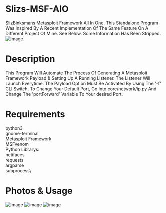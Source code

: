 # Slizs-MSF-AIO
SlizBinksmans Metasploit Framework All In One.
This Standalone Program Was Inspired By A Recent Implementation Of The Same Feature On A Different Project Of Mine. See Below. Some Information Has Been Stripped.
![image](https://user-images.githubusercontent.com/90923369/134557915-f5fe4ccc-2a56-4d87-bcea-2a4706e75664.png)

# Description
This Program Will Automate The Process Of Generating A Metasploit Framework Payload & Setting Up A Running Listener. The Listener Will Launch Everytime. The Payload Option Must Be Activated By Using The '-f' CLI Switch. To Change Your Default Port, Go Into core/network/ip.py And Change The 'portForward' Variable To Your desired Port.

# Requirements
python3\
gnome-terminal\
Metasploit Framework\
MSFvenom\
Python Librarys:\
  netifaces\
  requests\
  argparse\
  subprocess\

# Photos & Usage
![image](https://user-images.githubusercontent.com/90923369/134555804-3eb0455d-2822-4a87-884e-1646cd6887ad.png)
![image](https://user-images.githubusercontent.com/90923369/134556230-058307c3-dfec-46cd-b29a-967366d1a75e.png)
![image](https://user-images.githubusercontent.com/90923369/134556746-efdebb5c-ba59-49d6-aea5-b064353af1dd.png)

